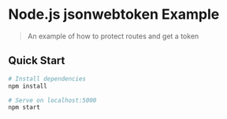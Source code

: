 # Node.js jsonwebtoken Example

> An example of how to protect routes and get a token

## Quick Start

``` bash
# Install dependencies
npm install

# Serve on localhost:5000
npm start
```